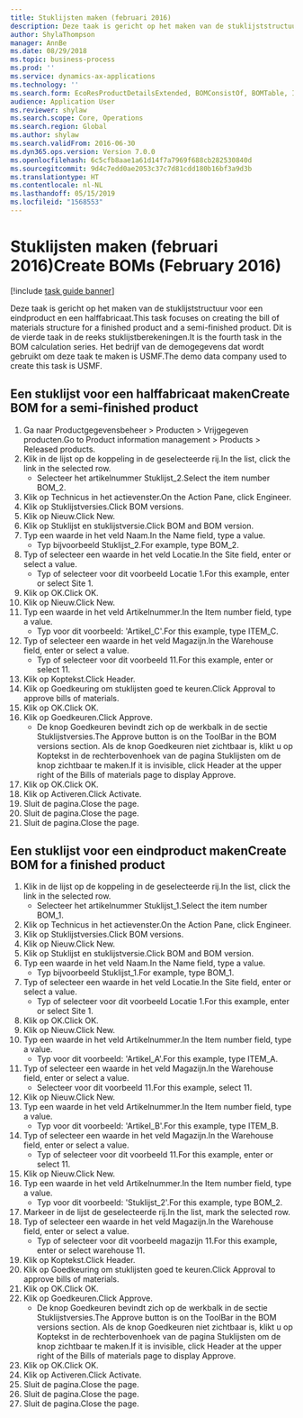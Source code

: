 ```yaml
---
title: Stuklijsten maken (februari 2016)
description: Deze taak is gericht op het maken van de stuklijststructuur voor een eindproduct en een halffabricaat.
author: ShylaThompson
manager: AnnBe
ms.date: 08/29/2018
ms.topic: business-process
ms.prod: ''
ms.service: dynamics-ax-applications
ms.technology: ''
ms.search.form: EcoResProductDetailsExtended, BOMConsistOf, BOMTable, InventLocationIdLookup
audience: Application User
ms.reviewer: shylaw
ms.search.scope: Core, Operations
ms.search.region: Global
ms.author: shylaw
ms.search.validFrom: 2016-06-30
ms.dyn365.ops.version: Version 7.0.0
ms.openlocfilehash: 6c5cfb8aae1a61d14f7a7969f688cb282530840d
ms.sourcegitcommit: 9d4c7edd0ae2053c37c7d81cdd180b16bf3a9d3b
ms.translationtype: HT
ms.contentlocale: nl-NL
ms.lasthandoff: 05/15/2019
ms.locfileid: "1568553"
---
```

# <a name="create-boms-february-2016"></a><span data-ttu-id="db3ce-103">Stuklijsten maken (februari 2016)</span><span class="sxs-lookup"><span data-stu-id="db3ce-103">Create BOMs (February 2016)</span></span>

[!include [task guide banner](../../includes/task-guide-banner.md)]

<span data-ttu-id="db3ce-104">Deze taak is gericht op het maken van de stuklijststructuur voor een eindproduct en een halffabricaat.</span><span class="sxs-lookup"><span data-stu-id="db3ce-104">This task focuses on creating the bill of materials structure for a finished product and a semi-finished product.</span></span> <span data-ttu-id="db3ce-105">Dit is de vierde taak in de reeks stuklijstberekeningen.</span><span class="sxs-lookup"><span data-stu-id="db3ce-105">It is the fourth task in the BOM calculation series.</span></span> <span data-ttu-id="db3ce-106">Het bedrijf van de demogegevens dat wordt gebruikt om deze taak te maken is USMF.</span><span class="sxs-lookup"><span data-stu-id="db3ce-106">The demo data company used to create this task is USMF.</span></span>


## <a name="create-bom-for-a-semi-finished-product"></a><span data-ttu-id="db3ce-107">Een stuklijst voor een halffabricaat maken</span><span class="sxs-lookup"><span data-stu-id="db3ce-107">Create BOM for a semi-finished product</span></span>
1. <span data-ttu-id="db3ce-108">Ga naar Productgegevensbeheer > Producten > Vrijgegeven producten.</span><span class="sxs-lookup"><span data-stu-id="db3ce-108">Go to Product information management > Products > Released products.</span></span>
2. <span data-ttu-id="db3ce-109">Klik in de lijst op de koppeling in de geselecteerde rij.</span><span class="sxs-lookup"><span data-stu-id="db3ce-109">In the list, click the link in the selected row.</span></span>
    * <span data-ttu-id="db3ce-110">Selecteer het artikelnummer Stuklijst_2.</span><span class="sxs-lookup"><span data-stu-id="db3ce-110">Select the item number BOM_2.</span></span>  
3. <span data-ttu-id="db3ce-111">Klik op Technicus in het actievenster.</span><span class="sxs-lookup"><span data-stu-id="db3ce-111">On the Action Pane, click Engineer.</span></span>
4. <span data-ttu-id="db3ce-112">Klik op Stuklijstversies.</span><span class="sxs-lookup"><span data-stu-id="db3ce-112">Click BOM versions.</span></span>
5. <span data-ttu-id="db3ce-113">Klik op Nieuw.</span><span class="sxs-lookup"><span data-stu-id="db3ce-113">Click New.</span></span>
6. <span data-ttu-id="db3ce-114">Klik op Stuklijst en stuklijstversie.</span><span class="sxs-lookup"><span data-stu-id="db3ce-114">Click BOM and BOM version.</span></span>
7. <span data-ttu-id="db3ce-115">Typ een waarde in het veld Naam.</span><span class="sxs-lookup"><span data-stu-id="db3ce-115">In the Name field, type a value.</span></span>
    * <span data-ttu-id="db3ce-116">Typ bijvoorbeeld Stuklijst_2.</span><span class="sxs-lookup"><span data-stu-id="db3ce-116">For example, type BOM_2.</span></span>  
8. <span data-ttu-id="db3ce-117">Typ of selecteer een waarde in het veld Locatie.</span><span class="sxs-lookup"><span data-stu-id="db3ce-117">In the Site field, enter or select a value.</span></span>
    * <span data-ttu-id="db3ce-118">Typ of selecteer voor dit voorbeeld Locatie 1.</span><span class="sxs-lookup"><span data-stu-id="db3ce-118">For this example, enter or select Site 1.</span></span>  
9. <span data-ttu-id="db3ce-119">Klik op OK.</span><span class="sxs-lookup"><span data-stu-id="db3ce-119">Click OK.</span></span>
10. <span data-ttu-id="db3ce-120">Klik op Nieuw.</span><span class="sxs-lookup"><span data-stu-id="db3ce-120">Click New.</span></span>
11. <span data-ttu-id="db3ce-121">Typ een waarde in het veld Artikelnummer.</span><span class="sxs-lookup"><span data-stu-id="db3ce-121">In the Item number field, type a value.</span></span>
    * <span data-ttu-id="db3ce-122">Typ voor dit voorbeeld: 'Artikel_C'.</span><span class="sxs-lookup"><span data-stu-id="db3ce-122">For this example, type ITEM_C.</span></span>  
12. <span data-ttu-id="db3ce-123">Typ of selecteer een waarde in het veld Magazijn.</span><span class="sxs-lookup"><span data-stu-id="db3ce-123">In the Warehouse field, enter or select a value.</span></span>
    * <span data-ttu-id="db3ce-124">Typ of selecteer voor dit voorbeeld 11.</span><span class="sxs-lookup"><span data-stu-id="db3ce-124">For this example, enter or select 11.</span></span>  
13. <span data-ttu-id="db3ce-125">Klik op Koptekst.</span><span class="sxs-lookup"><span data-stu-id="db3ce-125">Click Header.</span></span>
14. <span data-ttu-id="db3ce-126">Klik op Goedkeuring om stuklijsten goed te keuren.</span><span class="sxs-lookup"><span data-stu-id="db3ce-126">Click Approval to approve bills of materials.</span></span>
15. <span data-ttu-id="db3ce-127">Klik op OK.</span><span class="sxs-lookup"><span data-stu-id="db3ce-127">Click OK.</span></span>
16. <span data-ttu-id="db3ce-128">Klik op Goedkeuren.</span><span class="sxs-lookup"><span data-stu-id="db3ce-128">Click Approve.</span></span>
    * <span data-ttu-id="db3ce-129">De knop Goedkeuren bevindt zich op de werkbalk in de sectie Stuklijstversies.</span><span class="sxs-lookup"><span data-stu-id="db3ce-129">The Approve button is on the ToolBar in the  BOM versions section.</span></span> <span data-ttu-id="db3ce-130">Als de knop Goedkeuren niet zichtbaar is, klikt u op Koptekst in de rechterbovenhoek van de pagina Stuklijsten om de knop zichtbaar te maken.</span><span class="sxs-lookup"><span data-stu-id="db3ce-130">If it is invisible, click Header at the upper right of the Bills of materials page to display Approve.</span></span>  
17. <span data-ttu-id="db3ce-131">Klik op OK.</span><span class="sxs-lookup"><span data-stu-id="db3ce-131">Click OK.</span></span>
18. <span data-ttu-id="db3ce-132">Klik op Activeren.</span><span class="sxs-lookup"><span data-stu-id="db3ce-132">Click Activate.</span></span>
19. <span data-ttu-id="db3ce-133">Sluit de pagina.</span><span class="sxs-lookup"><span data-stu-id="db3ce-133">Close the page.</span></span>
20. <span data-ttu-id="db3ce-134">Sluit de pagina.</span><span class="sxs-lookup"><span data-stu-id="db3ce-134">Close the page.</span></span>
21. <span data-ttu-id="db3ce-135">Sluit de pagina.</span><span class="sxs-lookup"><span data-stu-id="db3ce-135">Close the page.</span></span>

## <a name="create-bom-for-a-finished-product"></a><span data-ttu-id="db3ce-136">Een stuklijst voor een eindproduct maken</span><span class="sxs-lookup"><span data-stu-id="db3ce-136">Create BOM for a finished product</span></span>
1. <span data-ttu-id="db3ce-137">Klik in de lijst op de koppeling in de geselecteerde rij.</span><span class="sxs-lookup"><span data-stu-id="db3ce-137">In the list, click the link in the selected row.</span></span>
    * <span data-ttu-id="db3ce-138">Selecteer het artikelnummer Stuklijst_1.</span><span class="sxs-lookup"><span data-stu-id="db3ce-138">Select the item number BOM_1.</span></span>  
2. <span data-ttu-id="db3ce-139">Klik op Technicus in het actievenster.</span><span class="sxs-lookup"><span data-stu-id="db3ce-139">On the Action Pane, click Engineer.</span></span>
3. <span data-ttu-id="db3ce-140">Klik op Stuklijstversies.</span><span class="sxs-lookup"><span data-stu-id="db3ce-140">Click BOM versions.</span></span>
4. <span data-ttu-id="db3ce-141">Klik op Nieuw.</span><span class="sxs-lookup"><span data-stu-id="db3ce-141">Click New.</span></span>
5. <span data-ttu-id="db3ce-142">Klik op Stuklijst en stuklijstversie.</span><span class="sxs-lookup"><span data-stu-id="db3ce-142">Click BOM and BOM version.</span></span>
6. <span data-ttu-id="db3ce-143">Typ een waarde in het veld Naam.</span><span class="sxs-lookup"><span data-stu-id="db3ce-143">In the Name field, type a value.</span></span>
    * <span data-ttu-id="db3ce-144">Typ bijvoorbeeld Stuklijst_1.</span><span class="sxs-lookup"><span data-stu-id="db3ce-144">For example, type BOM_1.</span></span>  
7. <span data-ttu-id="db3ce-145">Typ of selecteer een waarde in het veld Locatie.</span><span class="sxs-lookup"><span data-stu-id="db3ce-145">In the Site field, enter or select a value.</span></span>
    * <span data-ttu-id="db3ce-146">Typ of selecteer voor dit voorbeeld Locatie 1.</span><span class="sxs-lookup"><span data-stu-id="db3ce-146">For this example, enter or select Site 1.</span></span>  
8. <span data-ttu-id="db3ce-147">Klik op OK.</span><span class="sxs-lookup"><span data-stu-id="db3ce-147">Click OK.</span></span>
9. <span data-ttu-id="db3ce-148">Klik op Nieuw.</span><span class="sxs-lookup"><span data-stu-id="db3ce-148">Click New.</span></span>
10. <span data-ttu-id="db3ce-149">Typ een waarde in het veld Artikelnummer.</span><span class="sxs-lookup"><span data-stu-id="db3ce-149">In the Item number field, type a value.</span></span>
    * <span data-ttu-id="db3ce-150">Typ voor dit voorbeeld: 'Artikel_A'.</span><span class="sxs-lookup"><span data-stu-id="db3ce-150">For this example, type ITEM_A.</span></span>  
11. <span data-ttu-id="db3ce-151">Typ of selecteer een waarde in het veld Magazijn.</span><span class="sxs-lookup"><span data-stu-id="db3ce-151">In the Warehouse field, enter or select a value.</span></span>
    * <span data-ttu-id="db3ce-152">Selecteer voor dit voorbeeld 11.</span><span class="sxs-lookup"><span data-stu-id="db3ce-152">For this example, select 11.</span></span>  
12. <span data-ttu-id="db3ce-153">Klik op Nieuw.</span><span class="sxs-lookup"><span data-stu-id="db3ce-153">Click New.</span></span>
13. <span data-ttu-id="db3ce-154">Typ een waarde in het veld Artikelnummer.</span><span class="sxs-lookup"><span data-stu-id="db3ce-154">In the Item number field, type a value.</span></span>
    * <span data-ttu-id="db3ce-155">Typ voor dit voorbeeld: 'Artikel_B'.</span><span class="sxs-lookup"><span data-stu-id="db3ce-155">For this example, type ITEM_B.</span></span>  
14. <span data-ttu-id="db3ce-156">Typ of selecteer een waarde in het veld Magazijn.</span><span class="sxs-lookup"><span data-stu-id="db3ce-156">In the Warehouse field, enter or select a value.</span></span>
    * <span data-ttu-id="db3ce-157">Typ of selecteer voor dit voorbeeld 11.</span><span class="sxs-lookup"><span data-stu-id="db3ce-157">For this example, enter or select 11.</span></span>  
15. <span data-ttu-id="db3ce-158">Klik op Nieuw.</span><span class="sxs-lookup"><span data-stu-id="db3ce-158">Click New.</span></span>
16. <span data-ttu-id="db3ce-159">Typ een waarde in het veld Artikelnummer.</span><span class="sxs-lookup"><span data-stu-id="db3ce-159">In the Item number field, type a value.</span></span>
    * <span data-ttu-id="db3ce-160">Typ voor dit voorbeeld: 'Stuklijst_2'.</span><span class="sxs-lookup"><span data-stu-id="db3ce-160">For this example, type BOM_2.</span></span>  
17. <span data-ttu-id="db3ce-161">Markeer in de lijst de geselecteerde rij.</span><span class="sxs-lookup"><span data-stu-id="db3ce-161">In the list, mark the selected row.</span></span>
18. <span data-ttu-id="db3ce-162">Typ of selecteer een waarde in het veld Magazijn.</span><span class="sxs-lookup"><span data-stu-id="db3ce-162">In the Warehouse field, enter or select a value.</span></span>
    * <span data-ttu-id="db3ce-163">Typ of selecteer voor dit voorbeeld magazijn 11.</span><span class="sxs-lookup"><span data-stu-id="db3ce-163">For this example, enter or select warehouse 11.</span></span>  
19. <span data-ttu-id="db3ce-164">Klik op Koptekst.</span><span class="sxs-lookup"><span data-stu-id="db3ce-164">Click Header.</span></span>
20. <span data-ttu-id="db3ce-165">Klik op Goedkeuring om stuklijsten goed te keuren.</span><span class="sxs-lookup"><span data-stu-id="db3ce-165">Click Approval to approve bills of materials.</span></span>
21. <span data-ttu-id="db3ce-166">Klik op OK.</span><span class="sxs-lookup"><span data-stu-id="db3ce-166">Click OK.</span></span>
22. <span data-ttu-id="db3ce-167">Klik op Goedkeuren.</span><span class="sxs-lookup"><span data-stu-id="db3ce-167">Click Approve.</span></span>
    * <span data-ttu-id="db3ce-168">De knop Goedkeuren bevindt zich op de werkbalk in de sectie Stuklijstversies.</span><span class="sxs-lookup"><span data-stu-id="db3ce-168">The Approve button is on the ToolBar in the  BOM versions section.</span></span> <span data-ttu-id="db3ce-169">Als de knop Goedkeuren niet zichtbaar is, klikt u op Koptekst in de rechterbovenhoek van de pagina Stuklijsten om de knop zichtbaar te maken.</span><span class="sxs-lookup"><span data-stu-id="db3ce-169">If it is invisible, click Header at the upper right of the Bills of materials page to display Approve.</span></span>  
23. <span data-ttu-id="db3ce-170">Klik op OK.</span><span class="sxs-lookup"><span data-stu-id="db3ce-170">Click OK.</span></span>
24. <span data-ttu-id="db3ce-171">Klik op Activeren.</span><span class="sxs-lookup"><span data-stu-id="db3ce-171">Click Activate.</span></span>
25. <span data-ttu-id="db3ce-172">Sluit de pagina.</span><span class="sxs-lookup"><span data-stu-id="db3ce-172">Close the page.</span></span>
26. <span data-ttu-id="db3ce-173">Sluit de pagina.</span><span class="sxs-lookup"><span data-stu-id="db3ce-173">Close the page.</span></span>
27. <span data-ttu-id="db3ce-174">Sluit de pagina.</span><span class="sxs-lookup"><span data-stu-id="db3ce-174">Close the page.</span></span>

